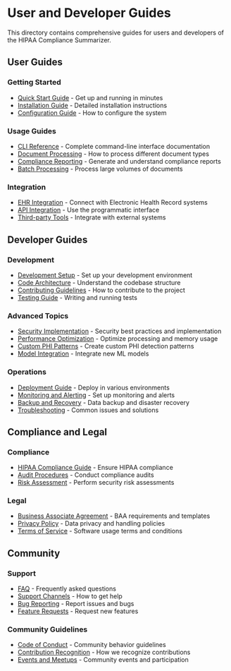 # User and Developer Guides

This directory contains comprehensive guides for users and developers of the HIPAA Compliance Summarizer.

## User Guides

### Getting Started
- [Quick Start Guide](user/quick-start.md) - Get up and running in minutes
- [Installation Guide](user/installation.md) - Detailed installation instructions
- [Configuration Guide](user/configuration.md) - How to configure the system

### Usage Guides
- [CLI Reference](user/cli-reference.md) - Complete command-line interface documentation
- [Document Processing](user/document-processing.md) - How to process different document types
- [Compliance Reporting](user/compliance-reporting.md) - Generate and understand compliance reports
- [Batch Processing](user/batch-processing.md) - Process large volumes of documents

### Integration
- [EHR Integration](user/ehr-integration.md) - Connect with Electronic Health Record systems
- [API Integration](user/api-integration.md) - Use the programmatic interface
- [Third-party Tools](user/third-party-integration.md) - Integrate with external systems

## Developer Guides

### Development
- [Development Setup](developer/setup.md) - Set up your development environment
- [Code Architecture](developer/architecture.md) - Understand the codebase structure
- [Contributing Guidelines](developer/contributing.md) - How to contribute to the project
- [Testing Guide](developer/testing.md) - Writing and running tests

### Advanced Topics
- [Security Implementation](developer/security.md) - Security best practices and implementation
- [Performance Optimization](developer/performance.md) - Optimize processing and memory usage
- [Custom PHI Patterns](developer/custom-patterns.md) - Create custom PHI detection patterns
- [Model Integration](developer/models.md) - Integrate new ML models

### Operations
- [Deployment Guide](operations/deployment.md) - Deploy in various environments
- [Monitoring and Alerting](operations/monitoring.md) - Set up monitoring and alerts
- [Backup and Recovery](operations/backup.md) - Data backup and disaster recovery
- [Troubleshooting](operations/troubleshooting.md) - Common issues and solutions

## Compliance and Legal

### Compliance
- [HIPAA Compliance Guide](compliance/hipaa.md) - Ensure HIPAA compliance
- [Audit Procedures](compliance/audit.md) - Conduct compliance audits
- [Risk Assessment](compliance/risk-assessment.md) - Perform security risk assessments

### Legal
- [Business Associate Agreement](legal/baa.md) - BAA requirements and templates
- [Privacy Policy](legal/privacy.md) - Data privacy and handling policies
- [Terms of Service](legal/terms.md) - Software usage terms and conditions

## Community

### Support
- [FAQ](community/faq.md) - Frequently asked questions
- [Support Channels](community/support.md) - How to get help
- [Bug Reporting](community/bug-reporting.md) - Report issues and bugs
- [Feature Requests](community/feature-requests.md) - Request new features

### Community Guidelines
- [Code of Conduct](community/code-of-conduct.md) - Community behavior guidelines
- [Contribution Recognition](community/recognition.md) - How we recognize contributions
- [Events and Meetups](community/events.md) - Community events and participation